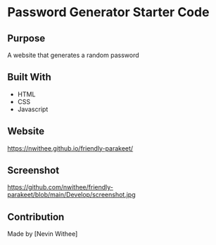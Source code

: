 # Password Generator Starter Code

## Purpose
A website that generates a random password

## Built With
* HTML
* CSS
* Javascript

## Website
https://nwithee.github.io/friendly-parakeet/

## Screenshot
https://github.com/nwithee/friendly-parakeet/blob/main/Develop/screenshot.jpg

## Contribution
Made by [Nevin Withee]
